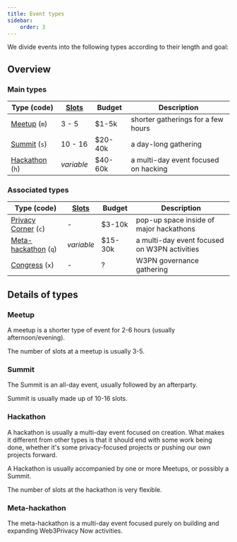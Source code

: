 ```yaml
---
title: Event types
sidebar:
    order: 3
---
```


We divide events into the following types according to their length and goal:

## Overview

### Main types

| Type (code) | [Slots](/events#slots) | Budget | Description |
| --- | --- | --- | --- |
| [Meetup](#meetup) (`m`) | 3 - 5 | $1-5k | shorter gatherings for a few hours |
| [Summit](#summit) (`s`) | 10 - 16 | $20-40k | a day-long gathering |
| [Hackathon](#hackathon) (`h`) | *variable* | $40-60k | a multi-day event focused on hacking |

### Associated types

| Type (code) | [Slots](/events#slots) | Budget | Description |
| --- | --- | --- | --- |
| [Privacy Corner](https://github.com/web3privacy/privacy-corner) (`c`) | - | $3-10k | pop-up space inside of major hackathons |
| [Meta-hackathon](#meta-hackathon) (`q`) | *variable* | $15-30k | a multi-day event focused on W3PN activities |
| [Congress](/congress) (`x`) | - | ? | W3PN governance gathering |

## Details of types

### Meetup

A meetup is a shorter type of event for 2-6 hours (usually afternoon/evening).

The number of slots at a meetup is usually 3-5.

### Summit

The Summit is an all-day event, usually followed by an afterparty.

Summit is usually made up of 10-16 slots.

### Hackathon

A hackathon is usually a multi-day event focused on creation. What makes it different from other types is that it should end with some work being done, whether it's some privacy-focused projects or pushing our own projects forward.

A Hackathon is usually accompanied by one or more Meetups, or possibly a Summit.

The number of slots at the hackathon is very flexible.

### Meta-hackathon

The meta-hackathon is a multi-day event focused purely on building and expanding Web3Privacy Now activities.
